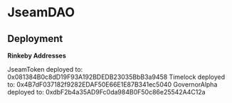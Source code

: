 # JseamDAO

## Deployment
**Rinkeby Addresses**

JseamToken deployed to: 0x081384B0c8dD19F93A192BDEDB23035BbB3a9458
Timelock deployed to: 0x4B7dF037182f9282EDAF50E66E1E87B341ec5040
GovernorAlpha deployed to: 0xdbF2b4a35AD9Fc0da984B0F50c86e25542A4C12a